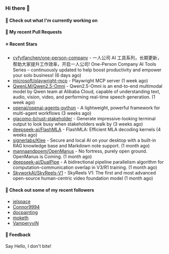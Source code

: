 ### Hi there 👋

#### 👷 Check out what I'm currently working on

#### 🔨 My recent Pull Requests


#### ⭐ Recent Stars

- [cyfyifanchen/one-person-company](https://github.com/cyfyifanchen/one-person-company) - 一人公司 AI 工具系列，长期更新，帮助大家提升工作效率，开启一人公司! One-Person Company AI Tools Series – continuously updated to help boost productivity and empower your solo business!  (6 days ago)
- [microsoft/playwright-mcp](https://github.com/microsoft/playwright-mcp) - Playwright MCP server (1 week ago)
- [QwenLM/Qwen2.5-Omni](https://github.com/QwenLM/Qwen2.5-Omni) - Qwen2.5-Omni is an end-to-end multimodal model by Qwen team at Alibaba Cloud, capable of understanding text, audio, vision, video, and performing real-time speech generation. (1 week ago)
- [openai/openai-agents-python](https://github.com/openai/openai-agents-python) - A lightweight, powerful framework for multi-agent workflows (3 weeks ago)
- [giacomo-b/rust-stakeholder](https://github.com/giacomo-b/rust-stakeholder) - Generate impressive-looking terminal output to look busy when stakeholders walk by (3 weeks ago)
- [deepseek-ai/FlashMLA](https://github.com/deepseek-ai/FlashMLA) - FlashMLA: Efficient MLA decoding kernels (4 weeks ago)
- [signerlabs/Klee](https://github.com/signerlabs/Klee) - Secure and local AI on your desktop with a built-in RAG knowledge base and Markdown note support. (1 month ago)
- [mannaandpoem/OpenManus](https://github.com/mannaandpoem/OpenManus) - No fortress, purely open ground.  OpenManus is Coming. (1 month ago)
- [deepseek-ai/DualPipe](https://github.com/deepseek-ai/DualPipe) - A bidirectional pipeline parallelism algorithm for computation-communication overlap in V3/R1 training. (1 month ago)
- [SkyworkAI/SkyReels-V1](https://github.com/SkyworkAI/SkyReels-V1) - SkyReels V1: The first and most advanced open-source human-centric video foundation model (1 month ago)

#### 👯 Check out some of my recent followers

- [jelspace](https://github.com/jelspace)
- [Connor9994](https://github.com/Connor9994)
- [docpainting](https://github.com/docpainting)
- [moketh](https://github.com/moketh)
- [VamperyviN](https://github.com/VamperyviN)

#### 💬 Feedback

Say Hello, I don't bite!